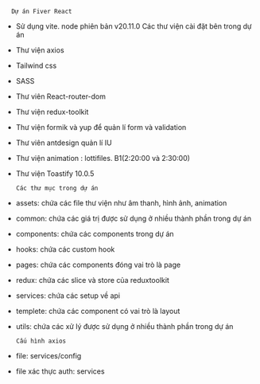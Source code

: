       Dự án Fiver React

- Sử dụng vite. node phiên bản v20.11.0
  Các thư viện cài đặt bên trong dự án
- Thư viện axios
- Tailwind css
- SASS
- Thư viên React-router-dom
- Thư viện redux-toolkit
- Thư viện formik và yup để quản lí form và validation
- Thư viên antdesign quản lí IU
- Thư viện animation : lottifiles. B1(2:20:00 và 2:30:00)
- Thư viện Toastify 10.0.5

      Các thư mục trong dự án

- assets: chứa các file thư viện như âm thanh, hình ảnh, animation
- common: chứa các giá trị được sử dụng ở nhiều thành phần trong dự án
- components: chứa các components trong dự án
- hooks: chứa các custom hook
- pages: chứa các components đóng vai trò là page
- redux: chứa các slice và store của reduxtoolkit
- services: chứa các setup về api
- templete: chứa các component có vai trò là layout
- utils: chứa các xử lý được sử dụng ở nhiều thành phần trong dự án

      Cấu hình axios

- file: services/config
- file xác thực auth: services
